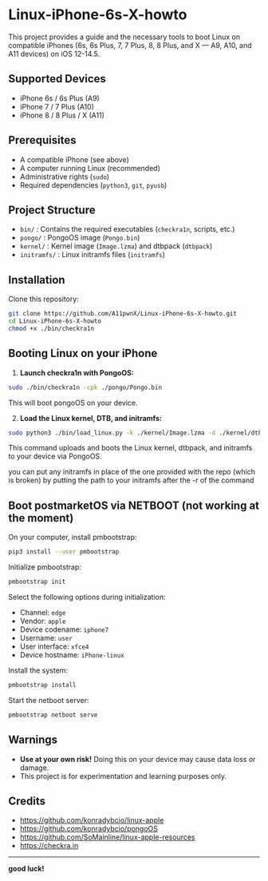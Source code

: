 
# Linux-iPhone-6s-X-howto

This project provides a guide and the necessary tools to boot Linux on compatible iPhones (6s, 6s Plus, 7, 7 Plus, 8, 8 Plus, and X — A9, A10, and A11 devices) on iOS 12-14.5.

## Supported Devices

- iPhone 6s / 6s Plus (A9)
- iPhone 7 / 7 Plus (A10)
- iPhone 8 / 8 Plus / X (A11)

## Prerequisites

- A compatible iPhone (see above)
- A computer running Linux (recommended)
- Administrative rights (`sudo`)
- Required dependencies (`python3`, `git`, `pyusb`)

## Project Structure

- `bin/` : Contains the required executables (`checkra1n`, scripts, etc.)
- `pongo/` : PongoOS image (`Pongo.bin`)
- `kernel/` : Kernel image (`Image.lzma`) and dtbpack (`dtbpack`)
- `initramfs/` : Linux initramfs files (`initramfs`)

## Installation

Clone this repository:

```bash
git clone https://github.com/A11pwnX/Linux-iPhone-6s-X-howto.git
cd Linux-iPhone-6s-X-howto
chmod +x ./bin/checkra1n
```

## Booting Linux on your iPhone

1. **Launch checkra1n with PongoOS:**

```bash
sudo ./bin/checkra1n -cpk ./pongo/Pongo.bin
```

This will boot pongoOS on your device.

2. **Load the Linux kernel, DTB, and initramfs:**

```bash
sudo python3 ./bin/load_linux.py -k ./kernel/Image.lzma -d ./kernel/dtbpack -r ./initramfs/initramfs
```

This command uploads and boots the Linux kernel, dtbpack, and initramfs to your device via PongoOS.

you can put any initramfs in place of the one provided with the repo (which is broken) by putting the path to your initramfs after the -r of the command

## Boot postmarketOS via NETBOOT (not working at the moment)

On your computer, install pmbootstrap:

```bash
pip3 install --user pmbootstrap
```

Initialize pmbootstrap:

```bash
pmbootstrap init
```

Select the following options during initialization:

- Channel: `edge`
- Vendor: `apple`
- Device codename: `iphone7`
- Username: `user`
- User interface: `xfce4`
- Device hostname: `iPhone-linux`

Install the system:

```bash
pmbootstrap install
```

Start the netboot server:

```bash
pmbootstrap netboot serve
```

## Warnings

- **Use at your own risk!** Doing this on your device may cause data loss or damage.
- This project is for experimentation and learning purposes only.

## Credits

- https://github.com/konradybcio/linux-apple
- https://github.com/konradybcio/pongoOS
- https://github.com/SoMainline/linux-apple-resources
- https://checkra.in

---

**good luck!**
